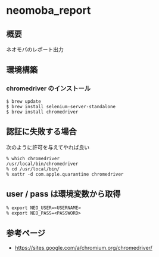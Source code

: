 # neomoba_report

## 概要
ネオモバのレポート出力

## 環境構築
### chromedriver のインストール
```
$ brew update
$ brew install selenium-server-standalone
$ brew install chromedriver
```

## 認証に失敗する場合
次のように許可を与えてやれば良い
```
% which chromedriver
/usr/local/bin/chromedriver
% cd /usr/local/bin/
% xattr -d com.apple.quarantine chromedriver
```

## user / pass は環境変数から取得
```
% export NEO_USER=<USERNAME>
% export NEO_PASS=<PASSWORD>
```

## 参考ページ
- https://sites.google.com/a/chromium.org/chromedriver/